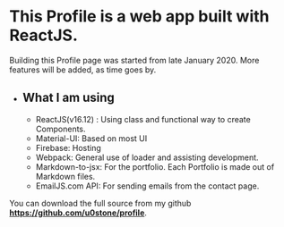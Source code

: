 # This Profile is a web app built with ReactJS.

Building this Profile page was started from late January 2020. More features will be added, as time goes by.

- ## What I am using
    - ReactJS(v16.12) : Using class and functional way to create Components.
    - Material-UI: Based on most UI
    - Firebase: Hosting
    - Webpack: General use of loader and assisting development.
    - Markdown-to-jsx: For the portfolio. Each Portfolio is made out of Markdown files.
    - EmailJS.com API: For sending emails from the contact page.

You can download the full source from my github<br> **<https://github.com/u0stone/profile>**.
